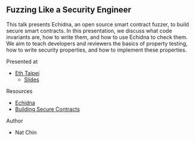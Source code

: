 ## Fuzzing Like a Security Engineer

This talk presents Echidna, an open source smart contract fuzzer, to build secure smart contracts. In this presentation, we discuss what code invariants are, how to write them, and how to use Echidna to check them. We aim to teach developers and reviewers the basics of property testing, how to write security properties, and how to implement these properties. 

Presented at

* [Eth Taipei](https://www.youtube.com/watch?v=iK1VyLDVpdI)
  * [Slides](./Eth%20Taipei%20Workshop.pdf)

Resources

* [Echidna](https://github.com/crytic/echidna)
* [Building Secure Contracts](https://github.com/crytic/building-secure-contracts)

Author
* Nat Chin